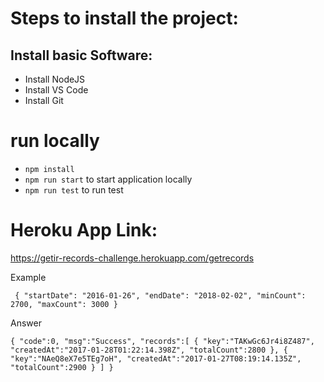# Steps to install the project:

## Install basic Software:
* Install NodeJS
* Install VS Code
* Install Git

# run locally
* `npm install`
* `npm run start` to start application locally
* `npm run test` to run test

# Heroku App Link:
https://getir-records-challenge.herokuapp.com/getrecords

Example

` {
"startDate": "2016-01-26",
"endDate": "2018-02-02",
"minCount": 2700,
"maxCount": 3000
}`
 
 Answer
 
 `{
"code":0,
"msg":"Success",
"records":[
{
"key":"TAKwGc6Jr4i8Z487",
"createdAt":"2017-01-28T01:22:14.398Z",
"totalCount":2800
},
{
"key":"NAeQ8eX7e5TEg7oH",
"createdAt":"2017-01-27T08:19:14.135Z",
"totalCount":2900
}
]
}`
